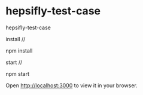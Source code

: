 # hepsifly-test-case
hepsifly-test-case

install //

npm install

start //

npm start

Open [http://localhost:3000](http://localhost:3000) to view it in your browser.
